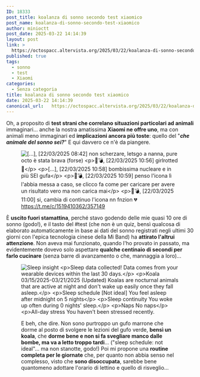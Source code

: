 ```yaml
---
ID: 18333
post_title: koalanza di sonno secondo test xiaomico
post_name: koalanza-di-sonno-secondo-test-xiaomico
author: minioctt
post_date: 2025-03-22 14:14:39
layout: post
link: >
  https://octospacc.altervista.org/2025/03/22/koalanza-di-sonno-secondo-test-xiaomico/
published: true
tags:
  - sonno
  - test
  - Xiaomi
categories:
  - Senza categoria
title: koalanza di sonno secondo test xiaomico
date: 2025-03-22 14:14:39
canonical_url:   https://octospacc.altervista.org/2025/03/22/koalanza-di-sonno-secondo-test-xiaomico/
---
```

<!-- wp:paragraph -->
<p>Oh, a proposito di <strong>test strani che correlano situazioni particolari ad animali</strong> immaginari... anche la nostra amatissima <strong>Xiaomi ne offre uno</strong>, ma con animali meno immaginari ed <strong>implicazioni ancora più toste</strong>: quello del "<strong><em>che animale del sonno sei?</em></strong>" E qui davvero ce n'è da piangere.</p>
<!-- /wp:paragraph -->

<!-- wp:paragraph -->
<p></p>
<!-- /wp:paragraph -->

<!-- wp:image {"id":18335,"sizeSlug":"full","linkDestination":"none"} -->
<figure class="wp-block-image size-full"><img src="{{site.cdnurl}}/assets/uploads/2025/03/image-24.png" alt="[...], [22/03/2025 08:42]
non scherzare, letsgo a nanna, pure octo è stata brava (forse)

💖💣, [22/03/2025 10:56]
girlrotted 🥰

[...], [22/03/2025 10:58]
bombissima nucleare
e in più SEI gufa

💖💣, [22/03/2025 10:59]
penso l'icona lì l'abbia messa a caso, se clicco fa come per caricare per avere un risultato vero ma non carica mai

💖💣, [22/03/2025 11:00]
si, cambia di continuo l'icona
nn fnzion 💔" class="wp-image-18335"/><figcaption class="wp-element-caption"><a href="https://t.me/c/1519410362/357149">https://t.me/c/1519410362/357149</a></figcaption></figure>
<!-- /wp:image -->

<!-- wp:paragraph -->
<p></p>
<!-- /wp:paragraph -->

<!-- wp:paragraph -->
<p>È <strong>uscito fuori stamattina</strong>, perché stavo godendo delle mie quasi 10 ore di sonno (godo!), e il tasto del #test (che non è un quiz, bensì qualcosa di elaborato automaticamente in base ai dati del sonno registrati negli ultimi 30 giorni con l'epica tecnologia cinese della Mi Band) ha <strong>attirato l'altrui attenzione</strong>. Non aveva mai funzionato, quando l'ho provato in passato, ma evidentemente dovevo solo aspettare <strong>qualche centinaio di secondi per farlo cucinare</strong> (senza barre di avanzamento o che, mannaggia a loro)...</p>
<!-- /wp:paragraph -->

<!-- wp:image {"id":18334,"sizeSlug":"large","linkDestination":"none"} -->
<figure class="wp-block-image size-large"><img src="{{site.cdnurl}}/assets/uploads/2025/03/image-23.png" alt="Sleep insight

Sleep data collected! Data comes from your wearable devices within the last 30 days.

Koala 03/15/2025-03/21/2025 (Updated)
Koalas are nocturnal animals that are active at night and don't wake up easily once they fall asleep.

Sleep schedule [Not ideal]
You feel asleep after midnight on 5 nights

Sleep continuity
You woke up often during 0 nights' sleep.

Naps
No naps

All-day stress
You haven't been stressed recently." class="wp-image-18334"/></figure>
<!-- /wp:image -->

<!-- wp:paragraph -->
<p>E beh, che dire. Non sono purtroppo un gufo marrone che dorme al posto di svolgere le lezioni del gufo verde, <strong>bensì un koala</strong>, che <strong>dorme bene e non si fa svegliare manco dalle bombe, ma va a letto troppo tardi</strong>... ("sleep schedule: not ideal"... ma non stanotte, godo!) Poi mi propone una <strong>routine completa per le giornate</strong> che, per quanto non abbia senso nel complesso, visto che <strong>sono disoccupata</strong>, sarebbe bene quantomeno adottare l'orario di lettino e quello di risveglio...</p>
<!-- /wp:paragraph -->
